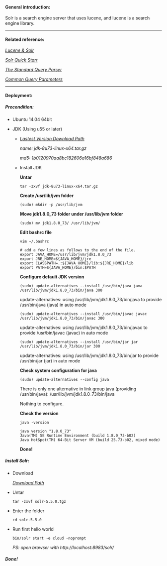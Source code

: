 #### General introduction:
Solr is a search engine server that uses lucene, and lucene is a search engine library.<p>

***

#### Related reference:
[*Lucene & Solr*](https://github.com/apache/lucene-solr)<p>
[*Solr Quick Start*](http://lucene.apache.org/solr/quickstart.html)<p>
[*The Standard Query Parser*](https://cwiki.apache.org/confluence/display/solr/The+Standard+Query+Parser#TheStandardQueryParser-SpecifyingTermsfortheStandardQueryParser)<p>
[*Common Query Parameters*](https://cwiki.apache.org/confluence/display/solr/Common+Query+Parameters)
  
***

#### Deployment:
##### Precondition:
+ Ubuntu 14.04 64bit<p>
+ JDK (Using u55 or later)<p>
  - [*Lastest Version Download Path*](http://www.oracle.com/technetwork/cn/java/javase/downloads/jdk8-downloads-2133151-zhs.html)<p>
        *name: jdk-8u73-linux-x64.tar.gz*<p>
        *md5: 1b0120970aa8bc182606a16bf848a686*<p>
  - Install JDK<p>
    **Untar**<p>
    `tar -zxvf jdk-8u73-linux-x64.tar.gz`<p>

    **Create /usr/lib/jvm folder**<p>
    `(sudo) mkdir -p /usr/lib/jvm`<p>
    
    **Move jdk1.8.0_73 folder under /usr/lib/jvm folder**<p>
    `(sudo) mv jdk1.8.0_73/ /usr/lib/jvm/`<p>

    **Edit bashrc file**<p>
    `vim ~/.bashrc`<p>

        # add a few lines as follows to the end of the file. 
        export JAVA_HOME=/usr/lib/jvm/jdk1.8.0_73
        export JRE_HOME=${JAVA_HOME}/jre
        export CLASSPATH=.:${JAVA_HOME}/lib:${JRE_HOME}/lib
        export PATH=${JAVA_HOME}/bin:$PATH

    **Configure default JDK version**<p>
    `(sudo) update-alternatives --install /usr/bin/java java /usr/lib/jvm/jdk1.8.0_73/bin/java 300`<p>
    update-alternatives: using /usr/lib/jvm/jdk1.8.0_73/bin/java to provide /usr/bin/java (java) in auto mode<p>

    `(sudo) update-alternatives --install /usr/bin/javac javac /usr/lib/jvm/jdk1.8.0_73/bin/javac 300`<p>
    update-alternatives: using /usr/lib/jvm/jdk1.8.0_73/bin/javac to provide /usr/bin/javac (javac) in auto mode

    `(sudo) update-alternatives --install /usr/bin/jar jar /usr/lib/jvm/jdk1.8.0_73/bin/jar 300`<p>
    update-alternatives: using /usr/lib/jvm/jdk1.8.0_73/bin/jar to provide /usr/bin/jar (jar) in auto mode

    **Check system configuration for java**<p>
    `(sudo) update-alternatives --config java`<p>
    There is only one alternative in link group java (providing /usr/bin/java): /usr/lib/jvm/jdk1.8.0_73/bin/java<p>
    Nothing to configure.

    **Check the version**<p>
    `java -version`<p>
    
        java version "1.8.0_73"
        Java(TM) SE Runtime Environment (build 1.8.0_73-b02)
        Java HotSpot(TM) 64-Bit Server VM (build 25.73-b02, mixed mode)

    **Done!**<p>
    
##### Install Solr:
+ Download<p>
[*Download Path*](http://apache.opencas.org/lucene/solr/5.5.0/solr-5.5.0.tgz)
+ Untar<p>
`tar -zxvf solr-5.5.0.tgz`<p>
+ Enter the folder<p>
`cd solr-5.5.0`<p>
+ Run first hello world<p>
`bin/solr start -e cloud -noprompt`<p>
*PS: open browser with http://localhost:8983/solr/*<p>

##### Done!
